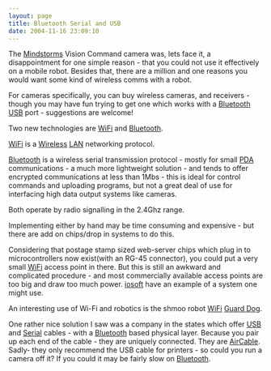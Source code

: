 ```yaml
---
layout: page
title: Bluetooth Serial and USB
date: 2004-11-16 23:09:10
---
```

<p>The <a class="wiki" href="/wiki/mindstorms.html" title="A Robotic construction toy system from Lego">Mindstorms</a> Vision Command camera was, lets face it, a disappointment for one simple reason - that you could not use it effectively on a mobile robot.  Besides that, there are a million and one reasons you would want some kind of wireless comms with a robot.
</p>
<p>For cameras specifically, you can buy wireless cameras, and receivers - though you may have fun trying to get one which works with a <a class="wiki" href="/wiki/bluetooth.html" title="Bluetooth">Bluetooth</a> <a class="wiki" href="/wiki/universal_serial_bus.html" title="Universal Serial Bus">USB</a> port - suggestions are welcome!
</p>
<p>Two new technologies are <a class="wiki" href="/wiki/wifi.html" title="Wireless Lan">WiFi</a> and <a class="wiki" href="/wiki/bluetooth.html" title="Bluetooth">Bluetooth</a>.
</p>
<p><a class="wiki" href="/wiki/wifi.html" title="Wireless Lan">WiFi</a> is a <a class="wiki" href="/wiki/wireless.html" title="Wireless">Wireless</a> <a class="wiki" href="/wiki/lan.html" title="Local area network">LAN</a> networking protocol.
</p>
<p><a class="wiki" href="/wiki/bluetooth.html" title="Bluetooth">Bluetooth</a> is a wireless serial transmission protocol - mostly for small <a class="wiki" href="/wiki/pda.html" title="Personal Data Assistant">PDA</a> communications - a much more lightweight solution - and tends to offer encrypted communications at less than 1Mbs - this is ideal for control commands and uploading programs, but not a great deal of use for interfacing high data output systems like cameras.
</p>
<p>Both operate by radio signalling in the 2.4Ghz range.
</p>
<p>Implementing either by hand may be time consuming and expensive - but there are add on chips/drop in systems to do this.
</p>
<p>Considering that postage stamp sized web-server chips which plug in to microcontrollers now exist(with an RG-45 connector), you could put a very small <a class="wiki" href="/wiki/wifi.html" title="Wireless Lan">WiFi</a> access point in there. But this is still an awkward and complicated procedure - and most commercially available access points are too big and draw too much power.  <a  href="http://www.iosoft.co.uk/wlan2.php" rel="external" target="_blank">iosoft</a> have an example of a system one might use.
</p>
<p>An interesting use of Wi-Fi and robotics is the shmoo robot <a class="wiki" href="/wiki/wifi.html" title="Wireless Lan">WiFi</a> <a  href="http://news.com.com/2100-1039-5059541.html?tag=nl" rel="external" target="_blank">Guard Dog</a>.
</p>
<p>One rather nice solution I saw was a company in the states which offer <a class="wiki" href="/wiki/universal_serial_bus.html" title="Universal Serial Bus">USB</a> and <a class="wiki" href="/wiki/serial_data_stream.html" title="Serial Data Stream">Serial</a> cables - with a <a class="wiki" href="/wiki/bluetooth.html" title="Bluetooth">Bluetooth</a> based physical layer.  Because you pair up each end of the cable - they are uniquely connected.  They are <a class="wiki" href="www.aircable.net" rel="">AirCable</a>.  Sadly- they only recommend the USB cable for printers - so could you run a camera off it?  If you could it may be fairly slow on <a class="wiki" href="/wiki/bluetooth.html" title="Bluetooth">Bluetooth</a>.
</p>
